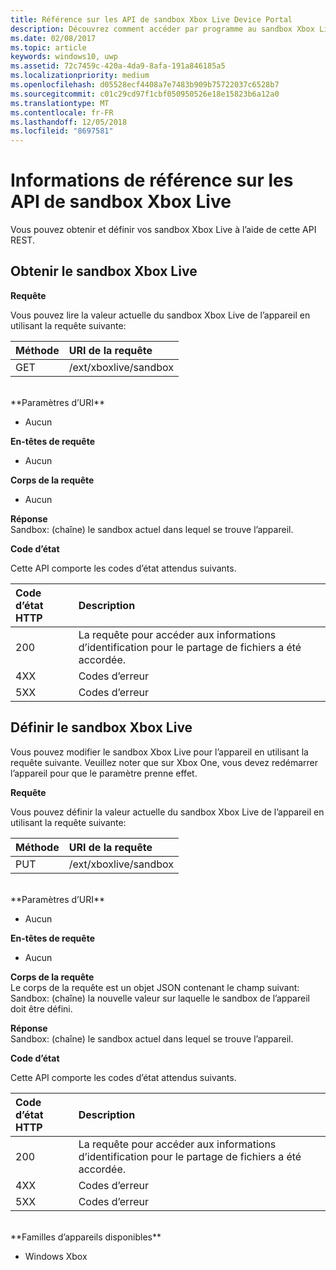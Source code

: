 ```yaml
---
title: Référence sur les API de sandbox Xbox Live Device Portal
description: Découvrez comment accéder par programme au sandbox Xbox Live.
ms.date: 02/08/2017
ms.topic: article
keywords: windows10, uwp
ms.assetid: 72c7459c-420a-4da9-8afa-191a846185a5
ms.localizationpriority: medium
ms.openlocfilehash: d05528ecf4408a7e7483b909b75722037c6528b7
ms.sourcegitcommit: c01c29cd97f1cbf050950526e18e15823b6a12a0
ms.translationtype: MT
ms.contentlocale: fr-FR
ms.lasthandoff: 12/05/2018
ms.locfileid: "8697581"
---
```

# <a name="xbox-live-sandbox-api-reference"></a>Informations de référence sur les API de sandbox Xbox Live   
Vous pouvez obtenir et définir vos sandbox Xbox Live à l’aide de cette API REST.

## <a name="get-the-xbox-live-sandbox"></a>Obtenir le sandbox Xbox Live

**Requête**

Vous pouvez lire la valeur actuelle du sandbox Xbox Live de l’appareil en utilisant la requête suivante:

Méthode      | URI de la requête
:------     | :-----
GET | /ext/xboxlive/sandbox
<br />
**Paramètres d’URI**

- Aucun

**En-têtes de requête**

- Aucun

**Corps de la requête**

- Aucun

**Réponse**   
Sandbox: (chaîne) le sandbox actuel dans lequel se trouve l’appareil.   

**Code d’état**

Cette API comporte les codes d’état attendus suivants.

Code d’état HTTP      | Description
:------     | :-----
200 | La requête pour accéder aux informations d’identification pour le partage de fichiers a été accordée.
4XX | Codes d’erreur
5XX | Codes d’erreur

## <a name="set-the-xbox-live-sandbox"></a>Définir le sandbox Xbox Live
Vous pouvez modifier le sandbox Xbox Live pour l’appareil en utilisant la requête suivante. Veuillez noter que sur Xbox One, vous devez redémarrer l’appareil pour que le paramètre prenne effet.

**Requête**

Vous pouvez définir la valeur actuelle du sandbox Xbox Live de l’appareil en utilisant la requête suivante:

Méthode      | URI de la requête
:------     | :-----
PUT | /ext/xboxlive/sandbox
<br />
**Paramètres d’URI**

- Aucun

**En-têtes de requête**

- Aucun

**Corps de la requête**   
Le corps de la requête est un objet JSON contenant le champ suivant:   
Sandbox: (chaîne) la nouvelle valeur sur laquelle le sandbox de l’appareil doit être défini.

**Réponse**   
Sandbox: (chaîne) le sandbox actuel dans lequel se trouve l’appareil.   

**Code d’état**

Cette API comporte les codes d’état attendus suivants.

Code d’état HTTP      | Description
:------     | :-----
200 | La requête pour accéder aux informations d’identification pour le partage de fichiers a été accordée.
4XX | Codes d’erreur
5XX | Codes d’erreur

<br />
**Familles d’appareils disponibles**

* Windows Xbox

